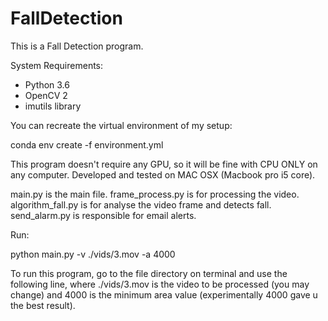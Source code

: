 # FallDetection

This is a Fall Detection program.

System Requirements:
- Python 3.6
- OpenCV 2
- imutils library

You can recreate the virtual environment of my setup:

conda env create -f environment.yml


This program doesn't require any GPU, so it will be fine with CPU ONLY on any computer.
Developed and tested on MAC OSX (Macbook pro i5 core).

main.py is the main file.
frame_process.py is for processing the video.
algorithm_fall.py is for analyse the video frame and detects fall.
send_alarm.py is responsible for email alerts.

Run:

python main.py -v ./vids/3.mov -a 4000

To run this program, go to the file directory on terminal and use the following line, where ./vids/3.mov is the video to be processed (you may change) and 4000 is the minimum area value (experimentally 4000 gave u the best result).


